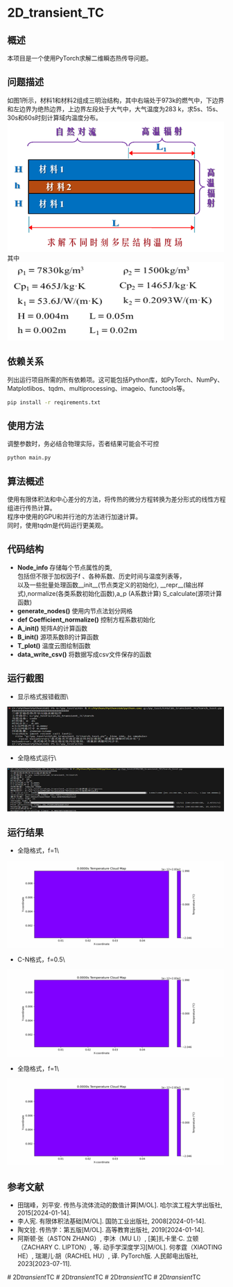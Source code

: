 # 2D_transient_TC

## 概述

本项目是一个使用PyTorch求解二维瞬态热传导问题。

## 问题描述

如图1所示，材料1和材料2组成三明治结构，其中右端处于973k的燃气中，下边界和左边界为绝热边界，上边界左段处于大气中，大气温度为283 k，求5s、15s、30s和60s时刻计算域内温度分布。
<img src="./torch/title_1.png" width = "500" height = "300" />  
其中
<img src="./torch/title_2.jpg" width="500" height="180" />


## 依赖关系

列出运行项目所需的所有依赖项。这可能包括Python库，如PyTorch、NumPy、Matplotlibos、tqdm、multiprocessing、imageio、functools等。

```bash
pip install -r reqirements.txt
```

## 使用方法

调整参数时，务必结合物理实际，否者结果可能会不可控

```bash
python main.py
```

## 算法概述
使用有限体积法和中心差分的方法，将传热的微分方程转换为差分形式的线性方程组进行传热计算。\
程序中使用的GPU和并行池的方法进行加速计算。\
同时，使用tqdm是代码运行更美观。

## 代码结构
- **Node\_info** 存储每个节点属性的类,\
包括但不限于加权因子f 、各种系数、历史时间与温度列表等，\
以及一些批量处理函数__init__(节点类定义的初始化), \_\_repr\_\_(输出样式),normalize(各类系数初始化函数),a_p (A系数计算) S_calculate(源项计算函数) 
- **generate_nodes()**  使用内节点法划分网格
- **def Coefficient_normalize()** 控制方程系数初始化
- **A_init()** 矩阵A的计算函数 
- **B_init()** 源项系数B的计算函数 
- **T_plot()** 温度云图绘制函数 
- **data_write_csv()** 将数据写成csv文件保存的函数


## 运行截图

- 显示格式报错截图\
<img src="./运行截图/显式报错.png" width = "500" height = "90" />  

- 全隐格式运行\
<img src="./运行截图/全隐格式.png" width = "500" height = "100" />  


## 运行结果

- 全隐格式，f=1\
<img src="./torch/全隐格式animation_f=1.gif" width = "500" height = "200" />  

- C-N格式，f=0.5\
<img src="./torch/C-N格式animation_f=0.5.gif" width = "500" height = "200" />  

- 全隐格式，f=1\
<img src="./torch/显示格式animation_f=0.gif" width = "500" height = "200" />  

## 参考文献

- 田瑞峰，刘平安. 传热与流体流动的数值计算[M/OL]. 哈尔滨工程大学出版社, 2015[2024-01-14].
- 李人宪. 有限体积法基础[M/OL]. 国防工业出版社, 2008[2024-01-14]. 
- 陶文铨. 传热学：第五版[M/OL]. 高等教育出版社, 2019[2024-01-14]. 
- 阿斯顿·张（ASTON ZHANG）, 李沐（MU LI）, [美]扎卡里·C. 立顿（ZACHARY C. LIPTON）, 等. 动手学深度学习[M/OL]. 何孝霆（XIAOTING HE）, 瑞潮儿·胡（RACHEL HU）, 译. PyTorch版. 人民邮电出版社, 2023[2023-07-11]. 



#   2 D _ t r a n s i e n t _ T C 
 
 #   2 D _ t r a n s i e n t _ T C 
 
 #   2 D _ t r a n s i e n t _ T C 
 
 #   2 D _ t r a n s i e n t _ T C 
 
 